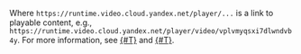 Where `https://runtime.video.cloud.yandex.net/player/...` is a link to playable content, e.g., `https://runtime.video.cloud.yandex.net/player/video/vplvmyqsxi7dlwndvb4y`. For more information, see [{#T}](../../video/operations/video/get-link.md) and [{#T}](../../video/operations/streams/get-link.md).
